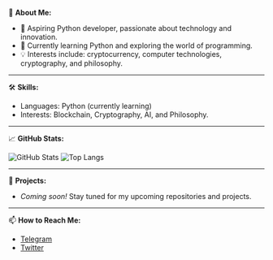 <script>
<canvas id="matrix"></canvas>

<style>
  body {
    margin: 0;
    overflow: hidden;
    background: black;
  }
  canvas {
    display: block;
  }
</style>

<script>
  const canvas = document.getElementById("matrix");
  const ctx = canvas.getContext("2d");
  canvas.width = window.innerWidth;
  canvas.height = window.innerHeight;
  const letters = "01";
  const matrix = [];
  for (let i = 0; i < canvas.width / 10; i++) {
    matrix[i] = Math.random() * canvas.height;
  }

  function draw() {
    ctx.fillStyle = "rgba(0, 0, 0, 0.05)";
    ctx.fillRect(0, 0, canvas.width, canvas.height);
    ctx.fillStyle = "#0F0";
    ctx.font = "15px monospace";
    for (let i = 0; i < matrix.length; i++) {
      const text = letters.charAt(Math.floor(Math.random() * letters.length));
      ctx.fillText(text, i * 10, matrix[i]);
      matrix[i] += 15;
      if (matrix[i] > canvas.height && Math.random() > 0.95) {
        matrix[i] = 0;
      }
    }
  }
  setInterval(draw, 50);
</script>





🌟 **About Me:**
- 🎯 Aspiring Python developer, passionate about technology and innovation.
- 🌱 Currently learning Python and exploring the world of programming.
- 💡 Interests include: cryptocurrency, computer technologies, cryptography, and philosophy.

---

🛠 **Skills:**
- Languages: Python (currently learning)
- Interests: Blockchain, Cryptography, AI, and Philosophy.

---

📈 **GitHub Stats:**

![GitHub Stats](https://github-readme-stats.vercel.app/api?username=N23eos&show_icons=true&theme=radical)
![Top Langs](https://github-readme-stats.vercel.app/api/top-langs/?username=N23eos&layout=compact&theme=radical)

---

🚀 **Projects:**
- *Coming soon!* Stay tuned for my upcoming repositories and projects.

---

📫 **How to Reach Me:**
- [Telegram](https://t.me/N23eo)
- [Twitter](https://twitter.com/N23eo_n)
